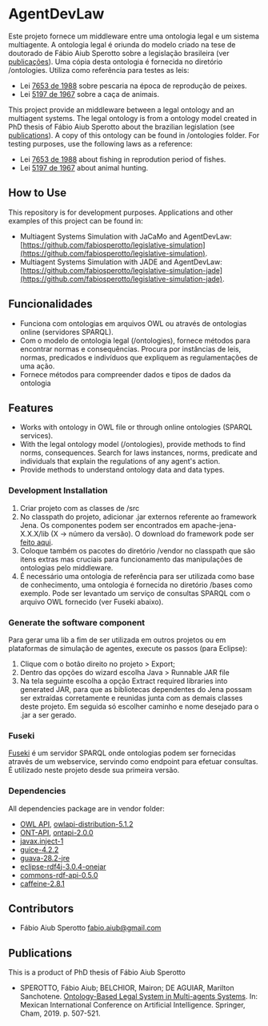 # AgentDevLaw

Este projeto fornece um middleware entre uma ontologia legal e um sistema multiagente. A ontologia legal é oriunda do modelo criado na tese de doutorado de Fábio Aiub Sperotto sobre a legislação brasileira (ver [publicações](#publications)). Uma cópia desta ontologia é fornecida no diretório /ontologies. Utiliza como referência para testes as leis:

- Lei [7653 de 1988](http://www.planalto.gov.br/Ccivil_03/leis/L7653.htm) sobre pescaria na época de reprodução de peixes.
- Lei [5197 de 1967](http://www.planalto.gov.br/ccivil_03/leis/L5197compilado.htm) sobre a caça de animais.



This project provide an middleware between a legal ontology and an multiagent systems. The legal ontology is from a ontology model created in PhD thesis of Fábio Aiub Sperotto about the brazilian legislation (see [publications](#publications)). A copy of this ontology can be found in /ontologies folder. For testing purposes, use the following laws as a reference:
- Lei [7653 de 1988](http://www.planalto.gov.br/Ccivil_03/leis/L7653.htm) about fishing in reprodution period of fishes.
- Lei [5197 de 1967](http://www.planalto.gov.br/ccivil_03/leis/L5197compilado.htm) about animal hunting.



## How to Use

This repository is for development purposes. Applications and other examples of this project can be found in:

- Multiagent Systems Simulation with JaCaMo and AgentDevLaw: [https://github.com/fabiosperotto/legislative-simulation](https://github.com/fabiosperotto/legislative-simulation).
- Multiagent Systems Simulation with JADE and AgentDevLaw: [https://github.com/fabiosperotto/legislative-simulation-jade](https://github.com/fabiosperotto/legislative-simulation-jade).



## Funcionalidades

- Funciona com ontologias em arquivos OWL ou através de ontologias online (servidores SPARQL).
- Com o modelo de ontologia legal (/ontologies), fornece métodos para encontrar normas e consequências. Procura por instâncias de leis, normas, predicados e indivíduos que expliquem as regulamentações de uma ação.
- Fornece métodos para compreender dados e tipos de dados da ontologia

## Features

- Works with ontology in OWL file or through online ontologies (SPARQL services).
- With the legal ontology model (/ontologies), provide methods to find norms, consequences. Search for laws instances, norms, predicate and individuals that explain the regulations of any agent's action.
- Provide methods to understand ontology data and data types.


### Development Installation

1. Criar projeto com as classes de /src
2. No classpath do projeto, adicionar .jar externos referente ao framework Jena. Os componentes podem ser encontrados em apache-jena-X.X.X/lib (X -> número da versão). O download do framework pode ser [feito aqui](https://jena.apache.org/download/index.cgi).
3. Coloque também os pacotes do diretório /vendor no classpath que são itens extras mas cruciais para funcionamento das manipulações de ontologias pelo middleware.
4. É necessário uma ontologia de referência para ser utilizada como base de conhecimento, uma ontologia é fornecida no diretório /bases como exemplo. Pode ser levantado um serviço de consultas SPARQL com o arquivo OWL fornecido (ver Fuseki abaixo).


### Generate the software component
Para gerar uma lib a fim de ser utilizada em outros projetos ou em plataformas de simulação de agentes, execute os passos (para Eclipse):
1. Clique com o botão direito no projeto > Export;
2. Dentro das opções do wizard escolha Java > Runnable JAR file
3. Na tela seguinte escolha a opção Extract required libraries into generated JAR, para que as bibliotecas dependentes do Jena possam ser extraídas corretamente e reunidas junta com as demais classes deste projeto. Em seguida só escolher caminho e nome desejado para o .jar a ser gerado.


### Fuseki

[Fuseki](https://jena.apache.org/documentation/fuseki2/) é um servidor SPARQL onde ontologias podem ser fornecidas através de um webservice, servindo como endpoint para efetuar consultas. É utilizado neste projeto desde sua primeira versão.


### Dependencies

All dependencies package are in vendor folder:

- [OWL API](http://owlcs.github.io/owlapi/), [owlapi-distribution-5.1.2](https://github.com/owlcs/owlapi/wiki/All-Releases)
- [ONT-API](https://github.com/owlcs/ont-api), [ontapi-2.0.0](https://search.maven.org/artifact/com.github.owlcs/ontapi/2.0.0/jar)
- [javax.inject-1](https://mvnrepository.com/artifact/javax.inject/javax.inject/1)
- [guice-4.2.2](https://mvnrepository.com/artifact/com.google.inject/guice/4.2.2)
- [guava-28.2-jre](https://mvnrepository.com/artifact/com.google.guava/guava/28.2-jre)
- [eclipse-rdf4j-3.0.4-onejar](https://rdf4j.org/download)
- [commons-rdf-api-0.5.0](https://mvnrepository.com/artifact/org.apache.commons/commons-rdf-api/0.5.0)
- [caffeine-2.8.1](https://search.maven.org/artifact/com.github.ben-manes.caffeine/caffeine/2.8.1/jar)


## Contributors
- Fábio Aiub Sperotto [fabio.aiub@gmail.com](mailto:fabio.aiub@gmail.com)


## Publications 

This is a product of PhD thesis of Fábio Aiub Sperotto

- SPEROTTO, Fábio Aiub; BELCHIOR, Mairon; DE AGUIAR, Marilton Sanchotene. [Ontology-Based Legal System in Multi-agents Systems](https://link.springer.com/chapter/10.1007/978-3-030-33749-0_41). In: Mexican International Conference on Artificial Intelligence. Springer, Cham, 2019. p. 507-521.

